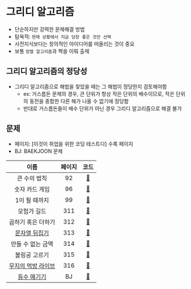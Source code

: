 # 그리디 알고리즘

- 단순하지만 강력한 문제해결 방법
- 탐욕적: `현재 상황에서 지금 당장 좋은 것만 선택`
- 사전지식보다는 창의적인 아이디어를 떠올리는 것이 중요
- 보통 `정렬 알고리즘`과 짝을 이뤄 출제

## 그리디 알고리즘의 정당성

- 그리디 알고리즘으로 해법을 찾았을 때는 그 해법이 정당한지 검토해야함
    - ex: 거스름돈 문제의 경우, 큰 단위가 항상 작은 단위의 배수이므로, 작은 단위의 동전을 종합한 다른 해가 나올 수 없기에 정당함
    - 반대로 거스름돈들이 배수 단위가 아닌 경우 그리디 알고리즘으로 해결 불가

## 문제

- 페이지: [이것이 취업을 위한 코딩 테스트다] 수록 페이지
- BJ: BAEKJOON 문제

|이름|페이지|코드|
|:---:|:---:|:---:|
|큰 수의 법칙|92|[🚀](./BigNumber.java)|
|숫자 카드 게임|96|[🚀](./NumberCardGame.java)|
|1이 될 때까지|99|[🚀](./TillOne.java)|
|모험가 길드|311|[🚀](./AdventureGuild.java)|
|곱하기 혹은 더하기|312|[🚀](./MultiOrPlus.java)|
|[문자열 뒤집기](https://www.acmicpc.net/problem/1439)|313|[🚀](./TurnString.java)|
|만들 수 없는 금액|314|[🚀](./CannotMake.java)|
|볼링공 고르기|315|[🚀](./ChooseBall.java)|
|[무지의 먹방 라이브](https://programmers.co.kr/learn/courses/30/lessons/42891)|316|[🚀](./MuziLive.java)|
|[등수 매기기](https://www.acmicpc.net/problem/2012)| BJ |[🚀](./등수매기기.java)|